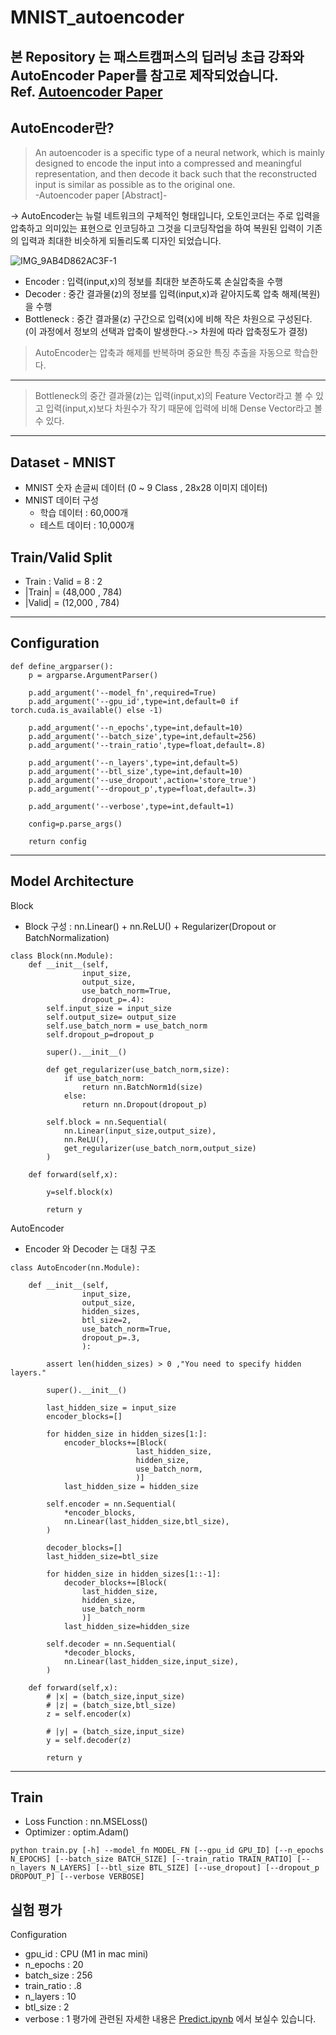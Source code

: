 # MNIST_autoencoder

본 Repository 는 패스트캠퍼스의 딥러닝 초급 강좌와 AutoEncoder Paper를 참고로 제작되었습니다.  
Ref. <a href='https://arxiv.org/abs/2003.05991'>Autoencoder Paper</a>
---
## AutoEncoder란?

> An autoencoder is a specific type of a neural network, which is mainly designed to encode the input into a compressed and meaningful representation,
and then decode it back such that the reconstructed input is similar as possible as to the original one.  
-Autoencoder paper [Abstract]-

-> AutoEncoder는 뉴럴 네트워크의 구체적인 형태입니다, 오토인코더는 주로 입력을 압축하고 의미있는 표현으로 인코딩하고 그것을 디코딩작업을 하여 복원된 입력이 기존의 입력과 최대한 비슷하게 되돌리도록 디자인 되었습니다.

![IMG_9AB4D862AC3F-1](https://user-images.githubusercontent.com/76929568/214225284-53cf9750-4b19-41be-822e-20eb47248a79.jpeg)
- Encoder : 입력(input,x)의 정보를 최대한 보존하도록 손실압축을 수행
- Decoder : 중간 결과물(z)의 정보를 입력(input,x)과 같아지도록 압축 해제(복원)을 수행
- Bottleneck : 중간 결과물(z) 구간으로 입력(x)에 비해 작은 차원으로 구성된다. (이 과정에서 정보의 선택과 압축이 발생한다.-> 차원에 따라 압축정도가 결정)
> AutoEncoder는 압축과 해제를 반복하며 중요한 특징 추출을 자동으로 학습한다.  

---

> Bottleneck의 중간 결과물(z)는 입력(input,x)의 Feature Vector라고 볼 수 있고 입력(input,x)보다 차원수가 작기 때문에 입력에 비해 Dense Vector라고 볼 수 있다.


---
## Dataset - MNIST
- MNIST 숫자 손글씨 데이터 (0 ~ 9 Class , 28x28 이미지 데이터)
- MNIST 데이터 구성
  - 학습 데이터 : 60,000개
  - 테스트 데이터 : 10,000개

## Train/Valid Split
- Train : Valid = 8 : 2
- |Train| = (48,000 , 784)
- |Valid| = (12,000 , 784)

---
## Configuration
```
def define_argparser():
    p = argparse.ArgumentParser()

    p.add_argument('--model_fn',required=True)
    p.add_argument('--gpu_id',type=int,default=0 if torch.cuda.is_available() else -1)
    
    p.add_argument('--n_epochs',type=int,default=10)
    p.add_argument('--batch_size',type=int,default=256)
    p.add_argument('--train_ratio',type=float,default=.8)
    
    p.add_argument('--n_layers',type=int,default=5)
    p.add_argument('--btl_size',type=int,default=10)
    p.add_argument('--use_dropout',action='store_true')
    p.add_argument('--dropout_p',type=float,default=.3)

    p.add_argument('--verbose',type=int,default=1)

    config=p.parse_args()

    return config
```
---
## Model Architecture
Block
- Block 구성 : nn.Linear() + nn.ReLU() + Regularizer(Dropout or BatchNormalization)
```
class Block(nn.Module):
    def __init__(self,
                input_size,
                output_size,
                use_batch_norm=True,
                dropout_p=.4):
        self.input_size = input_size
        self.output_size= output_size
        self.use_batch_norm = use_batch_norm
        self.dropout_p=dropout_p
        
        super().__init__()

        def get_regularizer(use_batch_norm,size):
            if use_batch_norm:
                return nn.BatchNorm1d(size)
            else:
                return nn.Dropout(dropout_p)

        self.block = nn.Sequential(
            nn.Linear(input_size,output_size),
            nn.ReLU(),
            get_regularizer(use_batch_norm,output_size)
        )

    def forward(self,x):

        y=self.block(x)

        return y

```

AutoEncoder
- Encoder 와 Decoder 는 대칭 구조
```
class AutoEncoder(nn.Module):

    def __init__(self,
                input_size,
                output_size,
                hidden_sizes,
                btl_size=2,
                use_batch_norm=True,
                dropout_p=.3,
                ):

        assert len(hidden_sizes) > 0 ,"You need to specify hidden layers."

        super().__init__()

        last_hidden_size = input_size
        encoder_blocks=[]

        for hidden_size in hidden_sizes[1:]:
            encoder_blocks+=[Block(
                            last_hidden_size,
                            hidden_size,
                            use_batch_norm,
                            )]
            last_hidden_size = hidden_size

        self.encoder = nn.Sequential(
            *encoder_blocks,
            nn.Linear(last_hidden_size,btl_size),
        )

        decoder_blocks=[]
        last_hidden_size=btl_size

        for hidden_size in hidden_sizes[1::-1]:
            decoder_blocks+=[Block(
                last_hidden_size,
                hidden_size,
                use_batch_norm
                )]
            last_hidden_size=hidden_size
        
        self.decoder = nn.Sequential(
            *decoder_blocks,
            nn.Linear(last_hidden_size,input_size),
        )

    def forward(self,x):
        # |x| = (batch_size,input_size)
        # |z| = (batch_size,btl_size)
        z = self.encoder(x)

        # |y| = (batch_size,input_size)
        y = self.decoder(z)

        return y
```

---

## Train
- Loss Function : nn.MSELoss()
- Optimizer : optim.Adam()
```
python train.py [-h] --model_fn MODEL_FN [--gpu_id GPU_ID] [--n_epochs N_EPOCHS] [--batch_size BATCH_SIZE] [--train_ratio TRAIN_RATIO] [--n_layers N_LAYERS] [--btl_size BTL_SIZE] [--use_dropout] [--dropout_p DROPOUT_P] [--verbose VERBOSE]
```

## 실험 평가
Configuration
- gpu_id : CPU (M1 in mac mini)
- n_epochs : 20
- batch_size : 256
- train_ratio : .8
- n_layers : 10
- btl_size : 2
- verbose : 1
평가에 관련된 자세한 내용은 <a href='https://github.com/faizman31/MNIST_autoencoder/blob/main/predict.ipynb'>Predict.ipynb</a> 에서 보실수 있습니다.
